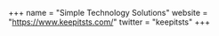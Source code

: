+++
name = "Simple Technology Solutions"
website = "https://www.keepitsts.com/"
twitter = "keepitsts"
+++